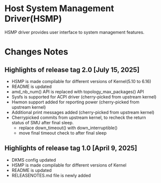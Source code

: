 # Host System Management Driver(HSMP)

HSMP driver provides user interface to system management features.

# Changes Notes

## Highlights of release tag 2.0 [July 15, 2025]
*  HSMP is made compilable for different versions of Kernel(5.10 to 6.16)
*  README is updated
*  amd_nb_num() API is replaced with topology_max_packages() API
*  Sysfs is supported for ACPI driver (cherry-picked from upstream kernel)
*  Hwmon support added for reporting power (cherry-picked from upstream kernel)
*  Additional print messages added (cherry-picked from upstream kernel)
*  Cherrypicked commits from upstream kernel, to recheck the return status of SMU after final sleep.
   * replace down_timeout() with down_interruptible()
   * move final timeout check to after final sleep

## Highlights of release tag 1.0 [April 9, 2025]
*  DKMS config updated
*  HSMP is made compilable for different versions of Kernel
*  README is updated
*  RELEASENOTES.md file is newly added
